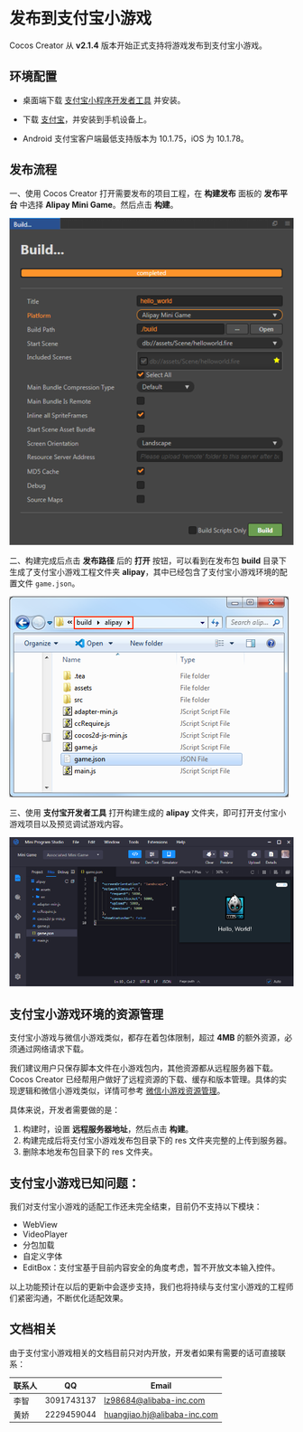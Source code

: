 # 发布到支付宝小游戏

Cocos Creator 从 **v2.1.4** 版本开始正式支持将游戏发布到支付宝小游戏。

## 环境配置

- 桌面端下载 [支付宝小程序开发者工具](https://render.alipay.com/p/f/fd-jwq8nu2a/pages/home/index.html) 并安装。

- 下载 [支付宝](https://mobile.alipay.com/index.htm)，并安装到手机设备上。

- Android 支付宝客户端最低支持版本为 10.1.75，iOS 为 10.1.78。

## 发布流程

一、使用 Cocos Creator 打开需要发布的项目工程，在 **构建发布** 面板的 **发布平台** 中选择 **Alipay Mini Game**。然后点击 **构建**。

![](./publish-alipay-mini-games/build_option.png)

二、构建完成后点击 **发布路径** 后的 **打开** 按钮，可以看到在发布包 **build** 目录下生成了支付宝小游戏工程文件夹 **alipay**，其中已经包含了支付宝小游戏环境的配置文件 `game.json`。

![](./publish-alipay-mini-games/build.png)

三、使用 **支付宝开发者工具** 打开构建生成的 **alipay** 文件夹，即可打开支付宝小游戏项目以及预览调试游戏内容。

![](./publish-alipay-mini-games/preview.png)

## 支付宝小游戏环境的资源管理

支付宝小游戏与微信小游戏类似，都存在着包体限制，超过 **4MB** 的额外资源，必须通过网络请求下载。

我们建议用户只保存脚本文件在小游戏包内，其他资源都从远程服务器下载。Cocos Creator 已经帮用户做好了远程资源的下载、缓存和版本管理。具体的实现逻辑和微信小游戏类似，详情可参考 [微信小游戏资源管理](./publish-wechatgame.md#小游戏环境的资源管理)。

具体来说，开发者需要做的是：

1. 构建时，设置 **远程服务器地址**，然后点击 **构建**。
2. 构建完成后将支付宝小游戏发布包目录下的 res 文件夹完整的上传到服务器。
3. 删除本地发布包目录下的 res 文件夹。

## 支付宝小游戏已知问题：

我们对支付宝小游戏的适配工作还未完全结束，目前仍不支持以下模块：

- WebView
- VideoPlayer
- 分包加载
- 自定义字体
- EditBox：支付宝基于目前内容安全的角度考虑，暂不开放文本输入控件。

以上功能预计在以后的更新中会逐步支持，我们也将持续与支付宝小游戏的工程师们紧密沟通，不断优化适配效果。

## 文档相关

由于支付宝小游戏相关的文档目前只对内开放，开发者如果有需要的话可直接联系：

| 联系人 | QQ | Email |
| ---- | ---- | ---- |
| 李智 | 3091743137 | lz98684@alibaba-inc.com      |
| 黄娇 | 2229459044 | huangjiao.hj@alibaba-inc.com |
